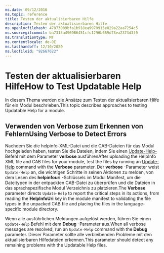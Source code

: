 ```yaml
---
ms.date: 09/12/2016
ms.topic: reference
title: Testen der aktualisierbaren Hilfe
description: Testen der aktualisierbaren Hilfe
ms.openlocfilehash: 47873089bfa1b918ea9970915e829a22aa7254c5
ms.sourcegitcommit: ba7315a496986451cfc1296b659d73ea2373d3f0
ms.translationtype: MT
ms.contentlocale: de-DE
ms.lasthandoff: 12/10/2020
ms.locfileid: "92667622"
---
```

# <a name="how-to-test-updatable-help"></a><span data-ttu-id="0390c-103">Testen der aktualisierbaren Hilfe</span><span class="sxs-lookup"><span data-stu-id="0390c-103">How to Test Updatable Help</span></span>

<span data-ttu-id="0390c-104">In diesem Thema werden die Ansätze zum Testen der aktualisierbaren Hilfe für ein Modul beschrieben.</span><span class="sxs-lookup"><span data-stu-id="0390c-104">This topic describes approaches to testing Updatable Help for a module.</span></span>

## <a name="using-verbose-to-detect-errors"></a><span data-ttu-id="0390c-105">Verwenden von Verbose zum Erkennen von Fehlern</span><span class="sxs-lookup"><span data-stu-id="0390c-105">Using Verbose to Detect Errors</span></span>

<span data-ttu-id="0390c-106">Nachdem Sie die helpinfo-XML-Datei und die CAB-Dateien für das Modul hochgeladen haben, testen Sie die Dateien, indem Sie einen [Update-Help-](/powershell/module/Microsoft.PowerShell.Core/Update-Help) Befehl mit dem Parameter **verbose** ausführen</span><span class="sxs-lookup"><span data-stu-id="0390c-106">After uploading the HelpInfo XML file and CAB files for your module, test the files by running an [Update-Help](/powershell/module/Microsoft.PowerShell.Core/Update-Help) command with the **Verbose** parameter.</span></span> <span data-ttu-id="0390c-107">Der **verbose** -Parameter weist `Update-Help` an, die wichtigen Schritte in seinen Aktionen zu melden, von dem Lesen des **helpinfouri** -Schlüssels im Modul Manifest, um die Dateitypen in der entpackten CAB-Datei zu überprüfen und die Dateien in das sprachspezifische Modul Verzeichnis zu platzieren.</span><span class="sxs-lookup"><span data-stu-id="0390c-107">The **Verbose** parameter directs `Update-Help` to report the critical steps in its actions, from reading the **HelpInfoUri** key in the module manifest to validating the file types in the unpacked CAB file and placing the files in the language-specific module directory.</span></span>

<span data-ttu-id="0390c-108">Wenn alle ausführlichen Meldungen aufgelöst werden, führen Sie einen `Update-Help` Befehl mit dem **Debug** -Parameter aus.</span><span class="sxs-lookup"><span data-stu-id="0390c-108">When all verbose messages are resolved, run an `Update-Help` command with the **Debug** parameter.</span></span>
<span data-ttu-id="0390c-109">Dieser Parameter sollte alle verbleibenden Probleme mit den aktualisierbaren Hilfedateien erkennen.</span><span class="sxs-lookup"><span data-stu-id="0390c-109">This parameter should detect any remaining problems with the Updatable Help files.</span></span>
